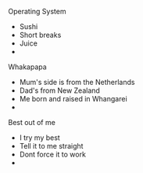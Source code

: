 Operating System
- Sushi
- Short breaks
- Juice
- 

Whakapapa
- Mum's side is from the Netherlands
- Dad's from New Zealand
- Me born and raised in Whangarei
- 

Best out of me
- I try my best
- Tell it to me straight
- Dont force it to work
- 
